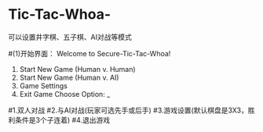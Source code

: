 # Tic-Tac-Whoa-
可以设置井字棋、五子棋、AI对战等模式

#(1)开始界面：
Welcome to Secure-Tic-Tac-Whoa!
1. Start New Game (Human v. Human)
2. Start New Game (Human v. AI)
3. Game Settings
4. Exit Game
Choose Option: _

#1.双人对战
#2.与AI对战(玩家可选先手或后手)
#3.游戏设置(默认棋盘是3X3，胜利条件是3个子连着)
#4.退出游戏
